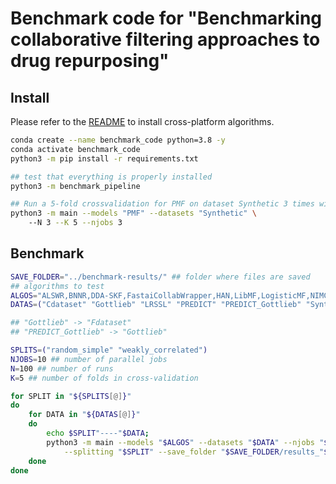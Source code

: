 # Benchmark code for "Benchmarking collaborative filtering approaches to drug repurposing"

## Install

Please refer to the [README](https://github.com/recess-eu-project/benchscofi) to install cross-platform algorithms.

```bash
conda create --name benchmark_code python=3.8 -y
conda activate benchmark_code
python3 -m pip install -r requirements.txt

## test that everything is properly installed
python3 -m benchmark_pipeline 

## Run a 5-fold crossvalidation for PMF on dataset Synthetic 3 times with 3 parallel jobs
python3 -m main --models "PMF" --datasets "Synthetic" \ 
	--N 3 --K 5 --njobs 3 
```

## Benchmark

```bash
SAVE_FOLDER="../benchmark-results/" ## folder where files are saved
## algorithms to test
ALGOS="ALSWR,BNNR,DDA-SKF,FastaiCollabWrapper,HAN,LibMF,LogisticMF,NIMCGCN,PMF" 
DATAS=("Cdataset" "Gottlieb" "LRSSL" "PREDICT" "PREDICT_Gottlieb" "Synthetic" "TRANSCRIPT")

## "Gottlieb" -> "Fdataset"
## "PREDICT_Gottlieb" -> "Gottlieb"

SPLITS=("random_simple" "weakly_correlated")
NJOBS=10 ## number of parallel jobs
N=100 ## number of runs
K=5 ## number of folds in cross-validation

for SPLIT in "${SPLITS[@]}"
do
    for DATA in "${DATAS[@]}"
    do
        echo $SPLIT"----"$DATA;
        python3 -m main --models "$ALGOS" --datasets "$DATA" --njobs "$NJOBS" --N "$N" --K "$K" \
        	--splitting "$SPLIT" --save_folder "$SAVE_FOLDER/results_"$DATA"/";
    done
done